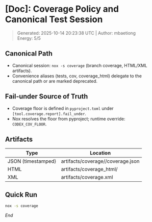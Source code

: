 # [Doc]: Coverage Policy and Canonical Test Session
> Generated: 2025-10-14 20:23:38 UTC | Author: mbaetiong  
Energy: 5/5 

## Canonical Path
- Canonical session: `nox -s coverage` (branch coverage, HTML/XML artifacts).
- Convenience aliases (tests, cov, coverage_html) delegate to the canonical path or are marked deprecated.

## Fail-under Source of Truth
- Coverage floor is defined in `pyproject.toml` under `[tool.coverage.report].fail_under`.
- Nox resolves the floor from pyproject; runtime override: `CODEX_COV_FLOOR`.

## Artifacts
| Type | Location |
|------|----------|
| JSON (timestamped) | artifacts/coverage/<ts>/coverage.json |
| HTML | artifacts/coverage_html/ |
| XML | artifacts/coverage.xml |

## Quick Run
```bash
nox -s coverage
```

*End*
